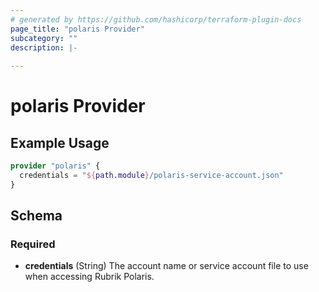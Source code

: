 ```yaml
---
# generated by https://github.com/hashicorp/terraform-plugin-docs
page_title: "polaris Provider"
subcategory: ""
description: |-
  
---
```


# polaris Provider



## Example Usage

```terraform
provider "polaris" {
  credentials = "${path.module}/polaris-service-account.json"
}
```

<!-- schema generated by tfplugindocs -->
## Schema

### Required

- **credentials** (String) The account name or service account file to use when accessing Rubrik Polaris.
